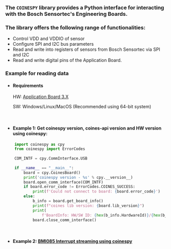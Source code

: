 ### The `COINESPY` library provides a Python interface for interacting with the Bosch Sensortec's Engineering Boards.

### The library offers the following range of functionalities:

- Control VDD and VDDIO of sensor
- Configure SPI and I2C bus parameters
- Read and write into registers of sensors from Bosch Sensortec via SPI and I2C
- Read and write digital pins of the Application Board.

### Example for reading data

+ #### Requirements

    HW: [Application Board 3.X](https://www.bosch-sensortec.com/software-tools/tools/application-board-3-0)

    SW: Windows/Linux/MacOS (Recommended using 64-bit system)

<br>

+ #### Example 1: Get coinespy version, coines-api version and HW version using coinespy:

```python
	import coinespy as cpy
	from coinespy import ErrorCodes
	
	COM_INTF = cpy.CommInterface.USB
	
	if __name__ == "__main__":
		board = cpy.CoinesBoard()
		print('coinespy version - %s' % cpy.__version__)
		board.open_comm_interface(COM_INTF)
		if board.error_code != ErrorCodes.COINES_SUCCESS:
			print(f'Could not connect to board: {board.error_code}')
		else:
			b_info = board.get_board_info()
			print(f"coines lib version: {board.lib_version}")
			print(
				f'BoardInfo: HW/SW ID: {hex(b_info.HardwareId)}/{hex(b_info.SoftwareId)}')
			board.close_comm_interface()
```

<br>

+ #### Example 2: [BMI085 Interrupt streaming using coinespy](https://github.com/boschsensortec/COINES/blob/main/examples/python/bmi08x/bmi085_interrupt_streaming.py)
